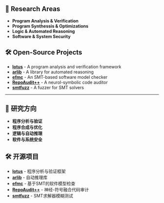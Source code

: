 ## 🔬 Research Areas

- **Program Analysis & Verification**
- **Program Synthessis & Optimizations**
- **Logic & Automated Reasoning**
- **Software & System Security**

## 🛠️ Open-Source Projects

- **[lotus](https://github.com/ZJU-Automated-Reasoning-Group/lotus)**  - A program analysis and verification framework
- **[arlib](https://github.com/ZJU-Automated-Reasoning-Group/arlib)**  - A library for automated reasoning 
- **[efmc](https://github.com/ZJU-Automated-Reasoning-Group/efmc)**    - An SMT-based software model checker
- **[RepoAudit++](https://github.com/ZJU-Automated-Reasoning-Group/RepoAudit)** - A neurol-symbolic code auditor
- **[smtfuzz](https://github.com/ZJU-Automated-Reasoning-Group/smtfuzz)**  - A fuzzer for SMT solvers


-----------------------------

## 🔬 研究方向

- **程序分析与验证**
- **程序合成与优化**
- **逻辑与自动推理**
- **软件与系统安全**

## 🛠️ 开源项目

- **[lotus](https://github.com/ZJU-Automated-Reasoning-Group/lotus)**  - 程序分析与验证框架
- **[arlib](https://github.com/ZJU-Automated-Reasoning-Group/arlib)**  - 自动推理库
- **[efmc](https://github.com/ZJU-Automated-Reasoning-Group/efmc)**    - 基于SMT的软件模型检查
- **[RepoAudit++](https://github.com/ZJU-Automated-Reasoning-Group/RepoAudit)** - 神经-符号融合代码审计
- **[smtfuzz](https://github.com/ZJU-Automated-Reasoning-Group/smtfuzz)** - SMT求解器模糊测试


